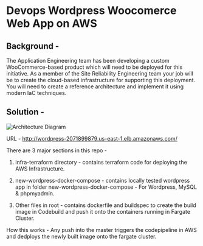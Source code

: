 # Devops Wordpress Woocomerce Web App on AWS

## Background - 
The Application Engineering team has been developing a custom WooCommerce-based product which will need to be deployed for this initiative. As a member of the Site Reliability Engineering team your job will be to create the cloud-based infrastructure for supporting this deployment. You will need to create a reference architecture and implement it using modern IaC techniques.

## Solution - 
![Architecture Diagram](./Architecture-Diagram.png)

URL - http://wordpress-2071899879.us-east-1.elb.amazonaws.com/

There are 3 major sections in this repo -

1) infra-terraform directory - contains terraform code for deploying the AWS Infrastructure.

2) new-wordpress-docker-compose - contains locally tested wordpress app in folder new-wordpress-docker-compose - For Wordpress, MySQL & phpmyadmin.

3) Other files in root - contains dockerfile and buildspec to create the build image in Codebuild and push it onto the containers running in Fargate Cluster.

How this works - Any push into the master triggers the codepipeline in AWS and dedploys the newly built image onto the fargate cluster.
